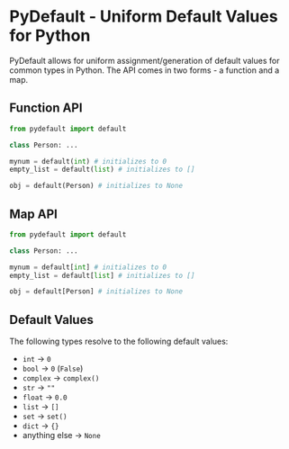 # PyDefault - Uniform Default Values for Python

PyDefault allows for uniform assignment/generation of default values for common types in Python. The API comes in two forms - a function and a map.

## Function API

```py
from pydefault import default

class Person: ...

mynum = default(int) # initializes to 0
empty_list = default(list) # initializes to []

obj = default(Person) # initializes to None
```

## Map API

```py
from pydefault import default

class Person: ...

mynum = default[int] # initializes to 0
empty_list = default[list] # initializes to []

obj = default[Person] # initializes to None
```

## Default Values

The following types resolve to the following default values:
- `int` -> `0`
- `bool` -> `0` (`False`)
- `complex` -> `complex()`
- `str` -> `""`
- `float` -> `0.0`
- `list` -> `[]`
- `set` -> `set()`
- `dict` -> `{}`
- anything else -> `None`